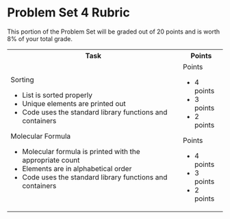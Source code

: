 # Problem Set 4 Rubric

This portion of the Problem Set will be graded out of 20 points and is worth 8% of your total grade.

<table width="100%">
    <tr>
        <th>
            Task
        </th>
        <th>
            Points
        </th>
    </tr>
    <tr>
        <td>
            Sorting
                <ul>
                    <li> List is sorted properly
                    <li> Unique elements are printed out
                    <li> Code uses the standard library functions and containers
                </ul>
            Molecular Formula
                <ul>
                    <li> Molecular formula is printed with the appropriate count
                    <li> Elements are in alphabetical order
                    <li> Code uses the standard library functions and containers
                </ul>
        </td>
        <td>
            Points
                <ul>
                    <li> 4 points
                    <li> 3 points
                    <li> 2 points
                </ul>
            Points
                <ul>
                    <li> 4 points
                    <li> 3 points
                    <li> 2 points
                </ul>
        </td>
    </tr>

</table>


